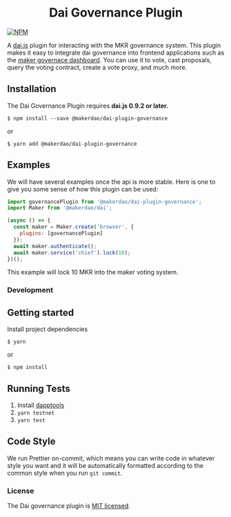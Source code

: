 <h1 align="center">
Dai Governance Plugin
</h1>

[![NPM](https://img.shields.io/npm/v/@makerdao/dai-plugin-governance.svg?style=flat)](https://www.npmjs.com/package/@makerdao/dai-plugin-governance)

A [dai.js](https://github.com/makerdao/dai.js) plugin for interacting with the MKR governance system. This plugin makes it easy to integrate dai governance into frontend applications such as the [maker governace dashboard](https://vote.makerdao.com/). You can use it to vote, cast proposals, query the voting contract, create a vote proxy, and much more.

## Installation

The Dai Governance Plugin requires **dai.js 0.9.2 or later.**

```
$ npm install --save @makerdao/dai-plugin-governance
```

or

```
$ yarn add @makerdao/dai-plugin-governance
```

## Examples

We will have several examples once the api is more stable. Here is one to give you some sense of how this plugin can be used:

```js
import governancePlugin from '@makerdao/dai-plugin-governance';
import Maker from '@makerdao/dai';

(async () => {
  const maker = Maker.create('browser', {
    plugins: [governancePlugin]
  });
  await maker.authenticate();
  await maker.service('chief').lock(10);
})();
```

This example will lock 10 MKR into the maker voting system.

### Development

## Getting started

Install project dependencies

```
$ yarn
```

or

```
$ npm install
```

## Running Tests

1.  Install [dapptools](https://dapp.tools/)
1.  `yarn testnet`
1.  `yarn test`

## Code Style

We run Prettier on-commit, which means you can write code in whatever style you want and it will be automatically formatted according to the common style when you run `git commit`.

### License

The Dai governance plugin is [MIT licensed](./LICENSE).
